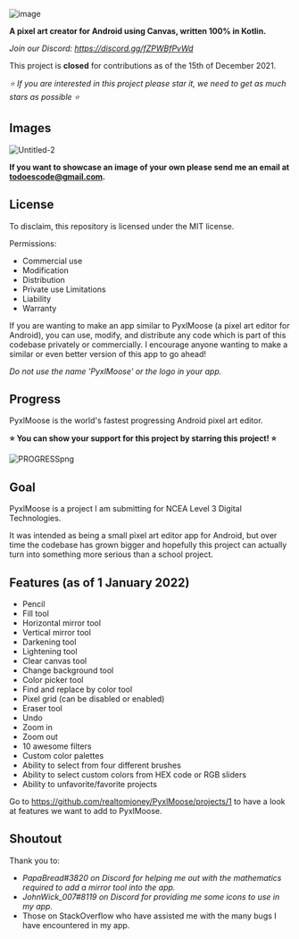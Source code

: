 ![image](https://user-images.githubusercontent.com/50536495/139613827-1d5ea69b-5ffc-4413-86ae-cba9c4e8160d.png)

**A pixel art creator for Android using Canvas, written 100% in Kotlin.**

_Join our Discord: https://discord.gg/fZPWBfPvWd_

This project is **closed** for contributions as of the 15th of December 2021.

_⭐ If you are interested in this project please star it, we need to get as much stars as possible ⭐_
## Images
![Untitled-2](https://user-images.githubusercontent.com/50536495/147199991-aed5c8e4-f70c-4d1a-ae24-b7ced61bfefc.png)

**If you want to showcase an image of your own please send me an email at todoescode@gmail.com.**

## License

To disclaim, this repository is licensed under the MIT license.

Permissions:
- Commercial use
- Modification
- Distribution
- Private use
Limitations
- Liability
- Warranty

If you are wanting to make an app similar to PyxlMoose (a pixel art editor for Android), you can use, modify, and distribute any code which is part of this codebase privately or commercially. I encourage anyone wanting to make a similar or even better version of this app to go ahead!

_Do not use the name 'PyxlMoose' or the logo in your app._

## Progress
PyxlMoose is the world's fastest progressing Android pixel art editor.

**⭐ You can show your support for this project by starring this project! ⭐**



![PROGRESSpng](https://user-images.githubusercontent.com/50536495/147825247-0b4e8f32-400a-498b-9e2a-57620f1fe9b5.png)

## Goal
PyxlMoose is a project I am submitting for NCEA Level 3 Digital Technologies.

It was intended as being a small pixel art editor app for Android, but over time the codebase has grown bigger and hopefully this project can actually turn into something more serious than a school project.

## Features (as of 1 January 2022)
- Pencil
- Fill tool
- Horizontal mirror tool
- Vertical mirror tool
- Darkening tool
- Lightening tool
- Clear canvas tool
- Change background tool
- Color picker tool
- Find and replace by color tool
- Pixel grid (can be disabled or enabled)
- Eraser tool
- Undo
- Zoom in
- Zoom out
- 10 awesome filters
- Custom color palettes
- Ability to select from four different brushes
- Ability to select custom colors from HEX code or RGB sliders
- Ability to unfavorite/favorite projects

Go to https://github.com/realtomjoney/PyxlMoose/projects/1 to have a look at features we want to add to PyxlMoose.

## Shoutout
Thank you to:
- _PapaBread#3820 on Discord for helping me out with the mathematics required to add a mirror tool into the app._
- _JohnWick_007#8119 on Discord for providing me some icons to use in my app._
- Those on StackOverflow who have assisted me with the many bugs I have encountered in my app.
